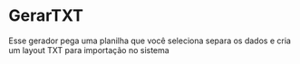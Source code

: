 # GerarTXT
Esse gerador pega uma planilha que você seleciona separa os dados e cria um layout TXT para importação no sistema
